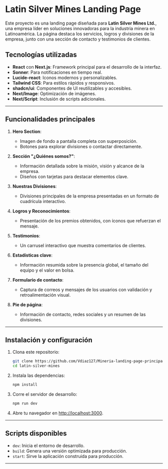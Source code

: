 
# Latin Silver Mines Landing Page

Este proyecto es una landing page diseñada para **Latin Silver Mines Ltd.**, una empresa líder en soluciones innovadoras para la industria minera en Latinoamérica. La página destaca los servicios, logros y divisiones de la empresa, junto con una sección de contacto y testimonios de clientes.

## Tecnologías utilizadas

- **React** con **Next.js**: Framework principal para el desarrollo de la interfaz.
- **Sonner**: Para notificaciones en tiempo real.
- **Lucide-react**: Iconos modernos y personalizables.
- **Tailwind CSS**: Para estilos rápidos y responsivos.
- **shadcn/ui**: Componentes de UI reutilizables y accesibles.
- **Next/Image**: Optimización de imágenes.
- **Next/Script**: Inclusión de scripts adicionales.

---

## Funcionalidades principales

1. **Hero Section**:
   - Imagen de fondo a pantalla completa con superposición.
   - Botones para explorar divisiones o contactar directamente.

2. **Sección "¿Quiénes somos?"**:
   - Información detallada sobre la misión, visión y alcance de la empresa.
   - Diseños con tarjetas para destacar elementos clave.

3. **Nuestras Divisiones**:
   - Divisiones principales de la empresa presentadas en un formato de cuadrícula interactivo.

4. **Logros y Reconocimientos**:
   - Presentación de los premios obtenidos, con íconos que refuerzan el mensaje.

5. **Testimonios**:
   - Un carrusel interactivo que muestra comentarios de clientes.

6. **Estadísticas clave**:
   - Información resumida sobre la presencia global, el tamaño del equipo y el valor en bolsa.

7. **Formulario de contacto**:
   - Captura de correos y mensajes de los usuarios con validación y retroalimentación visual.

8. **Pie de página**:
   - Información de contacto, redes sociales y un resumen de las divisiones.

---

## Instalación y configuración

1. Clona este repositorio:
   ```bash
   git clone https://github.com/Vdiaz127/Mineria-landing-page-principal.git
   cd latin-silver-mines
   ```

2. Instala las dependencias:
   ```bash
   npm install
   ```

3. Corre el servidor de desarrollo:
   ```bash
   npm run dev
   ```

4. Abre tu navegador en [http://localhost:3000](http://localhost:3000).

---

## Scripts disponibles

- `dev`: Inicia el entorno de desarrollo.
- `build`: Genera una versión optimizada para producción.
- `start`: Sirve la aplicación construida para producción.

---


